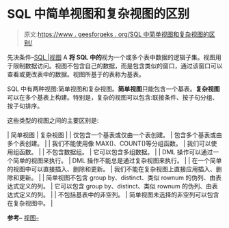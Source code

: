 # SQL 中简单视图和复杂视图的区别

> 原文:[https://www . geesforgeks . org/SQL 中简单视图和复杂视图的区别/](https://www.geeksforgeeks.org/difference-between-simple-and-complex-view-in-sql/)

先决条件–[SQL |视图](https://www.geeksforgeeks.org/sql-views/)
A **将 SQL 中的**视为一个或多个表中数据的逻辑子集。视图用于限制数据访问。视图不包含自己的数据，而是包含类似的窗口，通过该窗口可以查看或更改表中的数据。视图所基于的表称为基表。

SQL 中有两种视图:简单视图和复杂视图。**简单视图**只能包含一个基表。**复杂视图**可以在多个基表上构建。特别是，复杂的视图可以包含:联接条件、按子句分组、按子句排序。

这些类型的视图之间的主要区别是:

| 简单视图 | 复杂视图 |
| 仅包含一个基表或仅由一个表创建。 | 包含多个基表或由多个表创建。 |
| 我们不能使用像 MAX()、COUNT()等分组函数。 | 我们可以使用组函数。 |
| 不包含数据组。 | 它可以包含多组数据。 |
| DML 操作可以通过一个简单的视图来执行。 | DML 操作不能总是通过复杂视图来执行。 |
| 在一个简单的视图中可以直接插入、删除和更新。 | 我们不能在复杂视图上直接应用插入、删除和更新。 |
| 简单视图不包含 group by、distinct、类似 rownum 的伪列、由表达式定义的列。 | 它可以包含 group by、distinct、类似 rownum 的伪列、由表达式定义的列。 |
| 不包括基表中的非空列。 | 简单视图未选择的非空列可以包含在复杂视图中。 |

**参考–**
[视图–](http://www.orafaq.com/wiki/View)